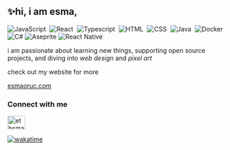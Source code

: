 

## ✨hi, i am esma,
![JavaScript](https://img.shields.io/badge/-JavaScript-05122A?style=flat&logo=javascript)&nbsp;
![React](https://img.shields.io/badge/-React-05122A?style=flat&logo=react)&nbsp;
![Typescript](https://img.shields.io/badge/-TypeScript-05122A?style=flat&logo=TypeScript)&nbsp;
![HTML](https://img.shields.io/badge/-HTML-05122A?style=flat&logo=HTML5)&nbsp;
![CSS](https://img.shields.io/badge/-CSS-05122A?style=flat&logo=CSS3&logoColor=1572B6)&nbsp;
![Java](https://img.shields.io/badge/-Java-05122A?style=flat&logo=openjdk&logoColor=FFA518)&nbsp;
![Docker](https://img.shields.io/badge/-Docker-05122A?style=flat&logo=docker)&nbsp;
![C#](https://img.shields.io/badge/-C%23-05122A?style=flat&logo=csharp)
![Aseprite](https://img.shields.io/badge/Aseprite-05122A?style=flat&logo=Aseprite)
![React Native](https://img.shields.io/badge/-React%20Native-05122A?style=flat&logo=react)&nbsp;

i am passionate about learning new things, supporting open source projects, and diving into <i>web design</i> and  <i>pixel art</i>


check out my website for more 

[esmaoruc.com](https://www.esmaoruc.com/)






### Connect with me
<a href="https://twitter.com/eesmaoruc" target="blank"><img align="center" src="https://raw.githubusercontent.com/rahuldkjain/github-profile-readme-generator/master/src/images/icons/Social/twitter.svg" alt="ethsmaa" height="30" width="40" /></a>
</p>



[![wakatime](https://wakatime.com/badge/user/faafbef5-9bef-4306-a9a1-6d3c09b92290.svg)](https://wakatime.com/@faafbef5-9bef-4306-a9a1-6d3c09b92290)

